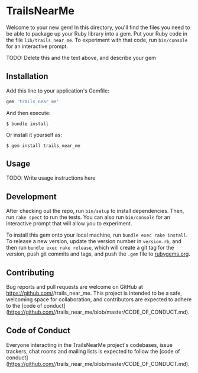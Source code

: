# TrailsNearMe

Welcome to your new gem! In this directory, you'll find the files you need to be able to package up your Ruby library into a gem. Put your Ruby code in the file `lib/trails_near_me`. To experiment with that code, run `bin/console` for an interactive prompt.

TODO: Delete this and the text above, and describe your gem

## Installation

Add this line to your application's Gemfile:

```ruby
gem 'trails_near_me'
```

And then execute:

    $ bundle install

Or install it yourself as:

    $ gem install trails_near_me

## Usage

TODO: Write usage instructions here

## Development

After checking out the repo, run `bin/setup` to install dependencies. Then, run `rake spect` to run the tests. You can also run `bin/console` for an interactive prompt that will allow you to experiment.

To install this gem onto your local machine, run `bundle exec rake install`. To release a new version, update the version number in `version.rb`, and then run `bundle exec rake release`, which will create a git tag for the version, push git commits and tags, and push the `.gem` file to [rubygems.org](https://rubygems.org).

## Contributing

Bug reports and pull requests are welcome on GitHub at https://github.com/<github username>/trails_near_me. This project is intended to be a safe, welcoming space for collaboration, and contributors are expected to adhere to the [code of conduct](https://github.com/<github username>/trails_near_me/blob/master/CODE_OF_CONDUCT.md).


## Code of Conduct

Everyone interacting in the TrailsNearMe project's codebases, issue trackers, chat rooms and mailing lists is expected to follow the [code of conduct](https://github.com/<github username>/trails_near_me/blob/master/CODE_OF_CONDUCT.md).
